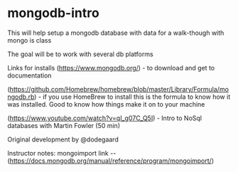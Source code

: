# mongodb-intro
This will help setup a mongodb database with data for a walk-though with mongo is class

The goal will be to work with several db platforms

Links for installs
(https://www.mongodb.org/) - to download and get to documentation

(https://github.com/Homebrew/homebrew/blob/master/Library/Formula/mongodb.rb) - if you use HomeBrew to install this is the formula to know how it was installed.  Good to know how things make it on to your machine

(https://www.youtube.com/watch?v=qI_g07C_Q5I) - Intro to NoSql databases with Martin Fowler (50 min)

Original development by @dodegaard

Instructor notes: 
mongoimport link -- (https://docs.mongodb.org/manual/reference/program/mongoimport/)
